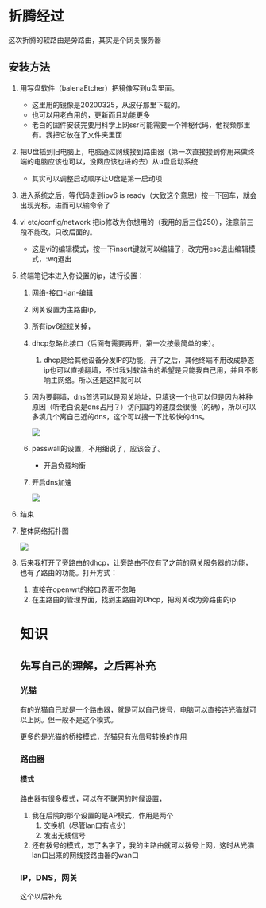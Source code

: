# 折腾经过

这次折腾的软路由是旁路由，其实是个网关服务器

## 安装方法

1. 用写盘软件（balenaEtcher）把镜像写到u盘里面。

   - 这里用的镜像是20200325，从波仔那里下载的。
   - 也可以用老白用的，更新而且功能更多
   - 老白的固件安装完要用科学上网ssr可能需要一个神秘代码，他视频那里有。我把它放在了文件夹里面

2. 把U盘插到旧电脑上，电脑通过网线接到路由器（第一次直接接到你用来做终端的电脑应该也可以，没网应该也进的去）从u盘启动系统

   - 其实可以调整启动顺序让U盘是第一启动项

3. 进入系统之后，等代码走到ipv6 is ready（大致这个意思）按一下回车，就会出现光标，进而可以输命令了

4. vi etc/config/network   把ip修改为你想用的（我用的后三位250），注意前三段不能改，只改后面的。

   - 这是vi的编辑模式，按一下insert键就可以编辑了，改完用esc退出编辑模式，:wq退出

5. 终端笔记本进入你设置的ip，进行设置：

   1. 网络-接口-lan-编辑

   2.  网关设置为主路由ip，

   3. 所有ipv6统统关掉，

   4. dhcp忽略此接口（后面有需要再开，第一次按最简单的来）。

      1. dhcp是给其他设备分发IP的功能，开了之后，其他终端不用改成静态ip也可以直接翻墙，不过我对软路由的希望是只能我自己用，并且不影响主网络。所以还是这样就可以

   5. 因为要翻墙，dns首选可以是网关地址，只填这一个也可以但是因为种种原因（听老白说是dns占用？）访问国内的速度会很慢（的确），所以可以多填几个离自己近的dns，这个可以搜一下比较快的dns。

      ![](E:\idm目录\软路由\1.png)

   6. passwall的设置，不用细说了，应该会了。

      - 开启负载均衡

   7. 开启dns加速

      ![](E:\idm目录\软路由\2.png)

6. 结束

7. 整体网络拓扑图

   ![](E:\idm目录\软路由\3.png)

8. 后来我打开了旁路由的dhcp，让旁路由不仅有了之前的网关服务器的功能，也有了路由的功能。打开方式：

   1. 直接在openwrt的接口界面不忽略
   2. 在主路由的管理界面，找到主路由的Dhcp，把网关改为旁路由的ip

   

   # 知识

   ## 先写自己的理解，之后再补充

   ### 光猫

   有的光猫自己就是一个路由器，就是可以自己拨号，电脑可以直接连光猫就可以上网。但一般不是这个模式。

   更多的是光猫的桥接模式，光猫只有光信号转换的作用

   

   ### 路由器

   #### 模式

   路由器有很多模式，可以在不联网的时候设置，

   1. 我在后院的那个设置的是AP模式，作用是两个
      1. 交换机（尽管lan口有点少）
      2. 发出无线信号
   2. 还有拨号的模式，忘了名字了，我的主路由就可以拨号上网，这时从光猫lan口出来的网线接路由器的wan口

   ### IP，DNS，网关

   这个以后补充

   
